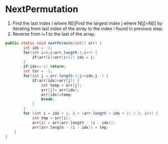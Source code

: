 # NextPermutation
<ol>
<li>Find the last index i where N[i]<N[i+1] for the first iteration.
<li>Find the largest index j where N[j]>N[i] by iterating from last index of the array to the index i found in previous step.
<li>Reverse from i+1 to the last of the array.
</ol>

```JAVA
public static void nextPermute(int[] arr) {
		int idx = -1;
		for(int i=0;i<arr.length-1;i++) {
			if(arr[i]<arr[i+1]) idx = i;
		}
		if(idx==-1) return;
		int tar = -1;
		for(int j = arr.length-1;j>=idx;j--) {
			if(arr[idx]<arr[j]) { 
				int temp = arr[j];
				arr[j]= arr[idx];
				arr[idx]=temp;
				break;
			}
		}
		for (int i = idx + 1; i < (arr.length + idx + 1) / 2; i++) {
            int tmp = arr[i];
            arr[i] = arr[arr.length - (i - idx)];
            arr[arr.length - (i - idx)] = tmp;
    }	
}
```
